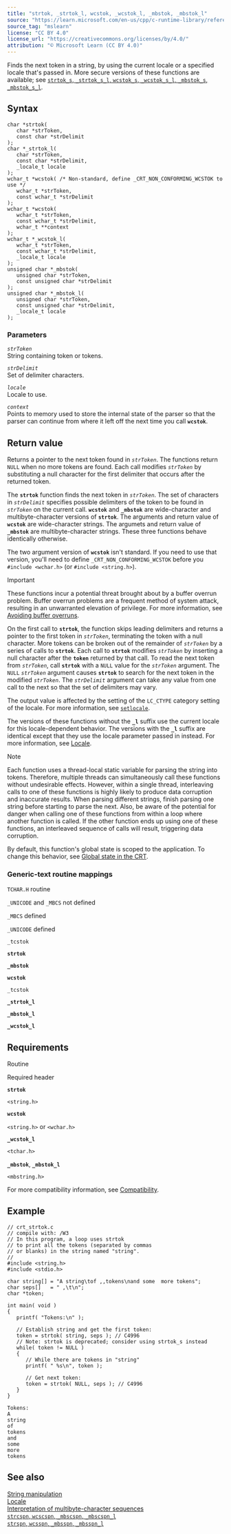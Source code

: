 ```yaml
---
title: "strtok, _strtok_l, wcstok, _wcstok_l, _mbstok, _mbstok_l"
source: "https://learn.microsoft.com/en-us/cpp/c-runtime-library/reference/strtok-strtok-l-wcstok-wcstok-l-mbstok-mbstok-l?view=msvc-170"
source_tag: "mslearn"
license: "CC BY 4.0"
license_url: "https://creativecommons.org/licenses/by/4.0/"
attribution: "© Microsoft Learn (CC BY 4.0)"
---
```

Finds the next token in a string, by using the current locale or a specified locale that's passed in. More secure versions of these functions are available; see [`strtok_s`, `_strtok_s_l`, `wcstok_s`, `_wcstok_s_l`, `_mbstok_s`, `_mbstok_s_l`](https://learn.microsoft.com/en-us/cpp/c-runtime-library/reference/strtok-s-strtok-s-l-wcstok-s-wcstok-s-l-mbstok-s-mbstok-s-l?view=msvc-170).

## Syntax

```
char *strtok(
   char *strToken,
   const char *strDelimit
);
char *_strtok_l(
   char *strToken,
   const char *strDelimit,
   _locale_t locale
);
wchar_t *wcstok( /* Non-standard, define _CRT_NON_CONFORMING_WCSTOK to use */
   wchar_t *strToken,
   const wchar_t *strDelimit
);
wchar_t *wcstok(
   wchar_t *strToken,
   const wchar_t *strDelimit,
   wchar_t **context
);
wchar_t *_wcstok_l(
   wchar_t *strToken,
   const wchar_t *strDelimit,
   _locale_t locale
);
unsigned char *_mbstok(
   unsigned char *strToken,
   const unsigned char *strDelimit
);
unsigned char *_mbstok_l(
   unsigned char *strToken,
   const unsigned char *strDelimit,
   _locale_t locale
);
```

### Parameters

_`strToken`_  
String containing token or tokens.

_`strDelimit`_  
Set of delimiter characters.

_`locale`_  
Locale to use.

_`context`_  
Points to memory used to store the internal state of the parser so that the parser can continue from where it left off the next time you call **`wcstok`**.

## Return value

Returns a pointer to the next token found in _`strToken`_. The functions return `NULL` when no more tokens are found. Each call modifies _`strToken`_ by substituting a null character for the first delimiter that occurs after the returned token.

The **`strtok`** function finds the next token in _`strToken`_. The set of characters in _`strDelimit`_ specifies possible delimiters of the token to be found in _`strToken`_ on the current call. **`wcstok`** and **`_mbstok`** are wide-character and multibyte-character versions of **`strtok`**. The arguments and return value of **`wcstok`** are wide-character strings. The argumets and return value of **`_mbstok`** are multibyte-character strings. These three functions behave identically otherwise.

The two argument version of **`wcstok`** isn't standard. If you need to use that version, you'll need to define `_CRT_NON_CONFORMING_WCSTOK` before you `#include <wchar.h>` (or `#include <string.h>`).

Important

These functions incur a potential threat brought about by a buffer overrun problem. Buffer overrun problems are a frequent method of system attack, resulting in an unwarranted elevation of privilege. For more information, see [Avoiding buffer overruns](https://learn.microsoft.com/en-us/windows/win32/SecBP/avoiding-buffer-overruns).

On the first call to **`strtok`**, the function skips leading delimiters and returns a pointer to the first token in _`strToken`_, terminating the token with a null character. More tokens can be broken out of the remainder of _`strToken`_ by a series of calls to **`strtok`**. Each call to **`strtok`** modifies _`strToken`_ by inserting a null character after the **`token`** returned by that call. To read the next token from _`strToken`_, call **`strtok`** with a `NULL` value for the _`strToken`_ argument. The `NULL` _`strToken`_ argument causes **`strtok`** to search for the next token in the modified _`strToken`_. The _`strDelimit`_ argument can take any value from one call to the next so that the set of delimiters may vary.

The output value is affected by the setting of the `LC_CTYPE` category setting of the locale. For more information, see [`setlocale`](https://learn.microsoft.com/en-us/cpp/c-runtime-library/reference/setlocale-wsetlocale?view=msvc-170).

The versions of these functions without the **`_l`** suffix use the current locale for this locale-dependent behavior. The versions with the **`_l`** suffix are identical except that they use the locale parameter passed in instead. For more information, see [Locale](https://learn.microsoft.com/en-us/cpp/c-runtime-library/locale?view=msvc-170).

Note

Each function uses a thread-local static variable for parsing the string into tokens. Therefore, multiple threads can simultaneously call these functions without undesirable effects. However, within a single thread, interleaving calls to one of these functions is highly likely to produce data corruption and inaccurate results. When parsing different strings, finish parsing one string before starting to parse the next. Also, be aware of the potential for danger when calling one of these functions from within a loop where another function is called. If the other function ends up using one of these functions, an interleaved sequence of calls will result, triggering data corruption.

By default, this function's global state is scoped to the application. To change this behavior, see [Global state in the CRT](https://learn.microsoft.com/en-us/cpp/c-runtime-library/global-state?view=msvc-170).

### Generic-text routine mappings

`TCHAR.H` routine

`_UNICODE` and `_MBCS` not defined

`_MBCS` defined

`_UNICODE` defined

`_tcstok`

**`strtok`**

**`_mbstok`**

**`wcstok`**

`_tcstok`

**`_strtok_l`**

**`_mbstok_l`**

**`_wcstok_l`**

## Requirements

Routine

Required header

**`strtok`**

`<string.h>`

**`wcstok`**

`<string.h>` or `<wchar.h>`

**`_wcstok_l`**

`<tchar.h>`

**`_mbstok`**, **`_mbstok_l`**

`<mbstring.h>`

For more compatibility information, see [Compatibility](https://learn.microsoft.com/en-us/cpp/c-runtime-library/compatibility?view=msvc-170).

## Example

```
// crt_strtok.c
// compile with: /W3
// In this program, a loop uses strtok
// to print all the tokens (separated by commas
// or blanks) in the string named "string".
//
#include <string.h>
#include <stdio.h>

char string[] = "A string\tof ,,tokens\nand some  more tokens";
char seps[]   = " ,\t\n";
char *token;

int main( void )
{
   printf( "Tokens:\n" );

   // Establish string and get the first token:
   token = strtok( string, seps ); // C4996
   // Note: strtok is deprecated; consider using strtok_s instead
   while( token != NULL )
   {
      // While there are tokens in "string"
      printf( " %s\n", token );

      // Get next token:
      token = strtok( NULL, seps ); // C4996
   }
}
```

```
Tokens:
A
string
of
tokens
and
some
more
tokens
```

## See also

[String manipulation](https://learn.microsoft.com/en-us/cpp/c-runtime-library/string-manipulation-crt?view=msvc-170)  
[Locale](https://learn.microsoft.com/en-us/cpp/c-runtime-library/locale?view=msvc-170)  
[Interpretation of multibyte-character sequences](https://learn.microsoft.com/en-us/cpp/c-runtime-library/interpretation-of-multibyte-character-sequences?view=msvc-170)  
[`strcspn`, `wcscspn`, `_mbscspn`, `_mbscspn_l`](https://learn.microsoft.com/en-us/cpp/c-runtime-library/reference/strcspn-wcscspn-mbscspn-mbscspn-l?view=msvc-170)  
[`strspn`, `wcsspn`, `_mbsspn`, `_mbsspn_l`](https://learn.microsoft.com/en-us/cpp/c-runtime-library/reference/strspn-wcsspn-mbsspn-mbsspn-l?view=msvc-170)
